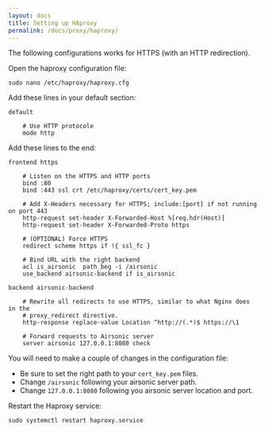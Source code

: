 ```yaml
---
layout: docs
title: Setting up HAproxy
permalink: /docs/proxy/haproxy/
---
```

The following configurations works for HTTPS (with an HTTP redirection).

Open the haproxy configuration file:

```
sudo nano /etc/haproxy/haproxy.cfg
```

Add these lines in your default section:

```haproxy
default

    # Use HTTP protocole
    mode http
```

Add these lines to the end:

```haproxy
frontend https

    # Listen on the HTTPS and HTTP ports
    bind :80
    bind :443 ssl crt /etc/haproxy/certs/cert_key.pem

    # Add X-Headers necessary for HTTPS; include:[port] if not running on port 443
    http-request set-header X-Forwarded-Host %[req.hdr(Host)]
    http-request set-header X-Forwarded-Proto https

    # (OPTIONAL) Force HTTPS
    redirect scheme https if !{ ssl_fc }

    # Bind URL with the right backend
    acl is_airsonic  path_beg -i /airsonic
    use_backend airsonic-backend if is_airsonic

backend airsonic-backend

    # Rewrite all redirects to use HTTPS, similar to what Nginx does in the
    # proxy_redirect directive.
    http-response replace-value Location ^http://(.*)$ https://\1

    # Forward requests to Airsonic server
    server airsonic 127.0.0.1:8080 check
```

You will need to make a couple of changes in the configuration file:
- Be sure to set the right path to your `cert_key.pem` files.
- Change `/airsonic` following your airsonic server path.
- Change `127.0.0.1:8080` following you airsonic server location and port.

Restart the Haproxy service:

```
sudo systemctl restart haproxy.service
```

